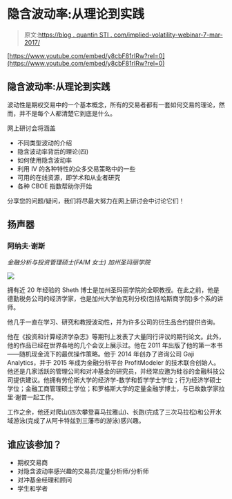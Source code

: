 # 隐含波动率:从理论到实践

> 原文:[https://blog . quantin STI . com/implied-volatility-webinar-7-mar-2017/](https://blog.quantinsti.com/implied-volatility-webinar-7-mar-2017/)

[https://www.youtube.com/embed/y8cbF81rIRw?rel=0](https://www.youtube.com/embed/y8cbF81rIRw?rel=0)

## 隐含波动率:从理论到实践

波动性是期权交易中的一个基本概念，所有的交易者都有一套如何交易的理论，然而，并不是每个人都清楚它到底是什么。

网上研讨会将涵盖

*   不同类型波动的介绍
*   隐含波动率背后的理论(四)
*   如何使用隐含波动率
*   利用 IV 的各种特性的众多交易策略中的一些
*   可用的在线资源，即学术和从业者研究
*   各种 CBOE 指数帮助你开始

分享您的问题/疑问，我们将尽最大努力在网上研讨会中讨论它们！

## 扬声器

### 阿纳夫·谢斯

*金融分析与投资管理硕士(FAIM 女士)* *加州圣玛丽学院*

![](../Images/2ebd7a4d3f2ef94994958abd5db8cc2a.png)

拥有近 20 年经验的 Sheth 博士是加州圣玛丽学院的全职教授。在此之前，他是德勤税务公司的经济学家，也是加州大学伯克利分校(包括哈斯商学院)多个系的讲师。

他几乎一直在学习、研究和教授波动性，并为许多公司的衍生品合约提供咨询。

他在《投资和计算经济学杂志》等期刊上发表了大量同行评议的期刊论文。此外，他的作品已经在世界各地的几个会议上展示过。他在 2011 年出版了他的第一本书——随机现金流下的最优操作策略。他于 2014 年创办了咨询公司 Gaji Analytics，并于 2015 年成为金融分析平台 ProfitModeler 的技术联合创始人。他还是几家活跃的管理公司和对冲基金的研究员，并经常应邀为硅谷的金融科技公司提供建议。他拥有劳伦斯大学的经济学-数学和哲学学士学位；行为经济学硕士学位；金融工商管理硕士学位；和罗格斯大学的定量金融学博士，与已故数学家拉里·谢普一起工作。

工作之余，他还对爬山(四次攀登喜马拉雅山)、长跑(完成了三次马拉松)和公开水域游泳(完成了从阿卡特兹到三藩市的游泳)感兴趣。

## 谁应该参加？

*   期权交易商
*   对隐含波动率感兴趣的交易员/定量分析师/分析师
*   对冲基金经理和顾问
*   学生和学者